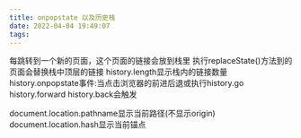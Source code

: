 ```yaml
---
title: onpopstate 以及历史栈
date: 2022-04-04 19:49:07
tags:
---
```

每跳转到一个新的页面，这个页面的链接会放到栈里
执行replaceState()方法到的页面会替换栈中顶层的链接
history.length显示栈内的链接数量
history.onpopstate事件:当点击浏览器的前进后退或执行history.go history.forward history.back会触发

document.location.pathname显示当前路径(不显示origin)
document.location.hash显示当前锚点